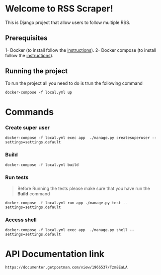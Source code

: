 # Welcome to RSS Scraper!

This is Django project that allow users to follow multiple RSS.


## Prerequisites

1- Docker (to install follow the [instructions](https://docs.docker.com/get-docker/)).
2- Docker compose (to install follow the [instructions](https://docs.docker.com/compose/install/)).

## Running the project
To run the project all you need to do is trun the following command
```
docker-compose -f local.yml up
```


# Commands
### Create super user
```
docker-compose -f local.yml exec app  ./manage.py createsuperuser --settings=settings.default
``` 
### Build
```
docker-compose -f local.yml build
```

### Run tests
> Before Running the tests please make sure that you have run the **Build** command 
```
docker-compose -f local.yml run app ./manage.py test --settings=settings.default
```
### Access shell
```
docker-compose -f local.yml exec app  ./manage.py shell --settings=settings.default
```

# API Documentation link
```
https://documenter.getpostman.com/view/1966537/Tzm8EaLA
```
